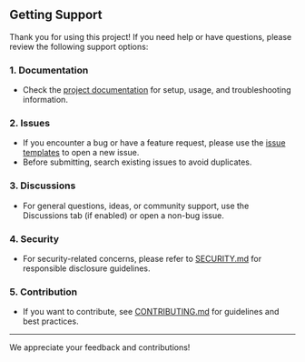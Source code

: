 ## Getting Support

Thank you for using this project! If you need help or have questions, please review the following support options:

### 1. Documentation
- Check the [project documentation](../docs/readme.md) for setup, usage, and troubleshooting information.

### 2. Issues
- If you encounter a bug or have a feature request, please use the [issue templates](../ISSUE_TEMPLATE/) to open a new issue.
- Before submitting, search existing issues to avoid duplicates.

### 3. Discussions
- For general questions, ideas, or community support, use the Discussions tab (if enabled) or open a non-bug issue.

### 4. Security
- For security-related concerns, please refer to [SECURITY.md](SECURITY.md) for responsible disclosure guidelines.

### 5. Contribution
- If you want to contribute, see [CONTRIBUTING.md](CONTRIBUTING.md) for guidelines and best practices.

---
We appreciate your feedback and contributions!
